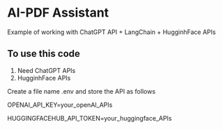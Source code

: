 # AI-PDF Assistant

Example of working with ChatGPT API +  LangChain + HugginhFace APIs

## To use this code
1. Need ChatGPT APIs
2.  HugginhFace APIs

Create a file name .env and store the API as follows

OPENAI_API_KEY=your_openAI_APIs

HUGGINGFACEHUB_API_TOKEN=your_huggingface_APIs
